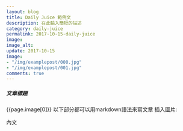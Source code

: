 ```yaml
---
layout: blog
title: Daily Juice 範例文
description: 在此輸入簡短的描述
category: daily-juice
permalink: 2017-10-15-daily-juice
image:
image_alt:
update: 2017-10-15
image:
- "/img/examplepost/000.jpg"
- "/img/examplepost/001.jpg"
comments: true
---
```

##### 文章標題

{{page.image[0]}}
以下部分都可以用markdown語法來寫文章
插入圖片:  


內文
